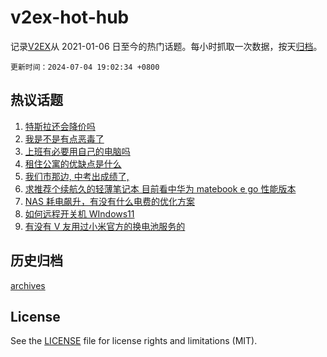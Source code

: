 # v2ex-hot-hub

 记录[V2EX](https://www.v2ex.com/)从 2021-01-06 日至今的热门话题。每小时抓取一次数据，按天[归档](archives)。

`更新时间：2024-07-04 19:02:34 +0800`

## 热议话题

1. [特斯拉还会降价吗](https://www.v2ex.com/t/1054789)
1. [我是不是有点恶毒了](https://www.v2ex.com/t/1054684)
1. [上班有必要用自己的电脑吗](https://www.v2ex.com/t/1054698)
1. [租住公寓的优缺点是什么](https://www.v2ex.com/t/1054741)
1. [我们市那边, 中考出成绩了,](https://www.v2ex.com/t/1054734)
1. [求推荐个续航久的轻薄笔记本 目前看中华为 matebook e go 性能版本](https://www.v2ex.com/t/1054773)
1. [NAS 耗电飙升，有没有什么电费的优化方案](https://www.v2ex.com/t/1054747)
1. [如何远程开关机 WIndows11](https://www.v2ex.com/t/1054743)
1. [有没有 V 友用过小米官方的换电池服务的](https://www.v2ex.com/t/1054705)

## 历史归档

[archives](archives)

## License

See the [LICENSE](LICENSE) file for license rights and limitations (MIT).
